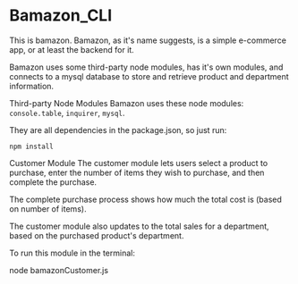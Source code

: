 # Bamazon_CLI

This is bamazon. Bamazon, as it's name suggests, is a simple e-commerce app, or at least the backend for it. 

Bamazon uses some third-party node modules, has it's own modules, and connects to a mysql database to store and retrieve product and department information.

Third-party Node Modules
Bamazon uses these node modules: ```console.table```, ```inquirer```, ```mysql```.

They are all dependencies in the package.json, so just run:

```npm install```

Customer Module
The customer module lets users select a product to purchase, enter the number of items they wish to purchase, and then complete the purchase.

The complete purchase process shows how much the total cost is (based on number of items).

The customer module also updates to the total sales for a department, based on the purchased product's department.

To run this module in the terminal:

node bamazonCustomer.js

